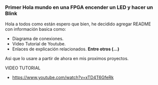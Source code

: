 ### Primer Hola mundo en una FPGA encender un LED y hacer un Blink

<p>
Hola a todos como están espero que bien, he decidido agregar README con información basica como: 
</p>

- Diagrama de conexiones.
- Video Tutorial de Youtube.
- Enlaces de explicación relacionados.
**Entre otros (...)**
<p>
Asi que lo usare a partir de ahora en mis proximos proyectos.
</p>
VIDEO TUTORIAL

- https://www.youtube.com/watch?v=xTD4T6GfeRk
